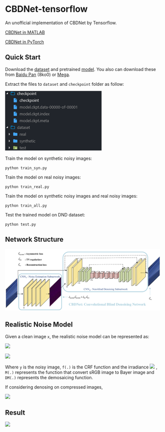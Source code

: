 # CBDNet-tensorflow 

An unofficial implementation of CBDNet by Tensorflow.

[CBDNet in MATLAB](https://github.com/GuoShi28/CBDNet)

[CBDNet in PyTorch](https://github.com/IDKiro/CBDNet-pytorch)

## Quick Start

Download the [dataset](https://zjueducn-my.sharepoint.com/:u:/g/personal/3140103306_zju_edu_cn/Ec0R2eTtC81Is0KvC5mbomsBw2oJ_oV7jahe1srpgVufcQ?e=aFIc7h) and pretrained [model](https://zjueducn-my.sharepoint.com/:u:/g/personal/3140103306_zju_edu_cn/Ea3PPzHJWi9LqrNvoMhUZA4BzDCmuLCDBaNgk9u-R5h9Kw?e=jSggJw). 
You also can download these from [Baidu Pan](https://pan.baidu.com/s/1ObvekJcPhtK9RUOC86vmNA) (8ko0) or [Mega](https://mega.nz/#F!uOZEVAYR!fbf-RCtnbUR7mlHZsgiL5g).

Extract the files to `dataset` and `checkpoint` folder as follow:

![](imgs/folder.png)

Train the model on synthetic noisy images:

```
python train_syn.py
```

Train the model on real noisy images:

```
python train_real.py
```

Train the model on synthetic noisy images and real noisy images:

```
python train_all.py
```

Test the trained model on DND dataset:

```
python test.py
```

## Network Structure

![Image of Network](imgs/CBDNet_v13.png)

## Realistic Noise Model
Given a clean image `x`, the realistic noise model can be represented as:

![](http://latex.codecogs.com/gif.latex?\\textbf{y}=f(\\textbf{DM}(\\textbf{L}+n(\\textbf{L}))))

![](http://latex.codecogs.com/gif.latex?n(\\textbf{L})=n_s(\\textbf{L})+n_c)

Where `y` is the noisy image, `f(.)` is the CRF function and the irradiance ![](http://latex.codecogs.com/gif.latex?\\textbf{L}=\\textbf{M}f^{-1}(\\textbf{x})) , `M(.)` represents the function that convert sRGB image to Bayer image and `DM(.)` represents the demosaicing function.

If considering denosing on compressed images, 

![](http://latex.codecogs.com/gif.latex?\\textbf{y}=JPEG(f(\\textbf{DM}(\\textbf{L}+n(\\textbf{L})))))

## Result

![](imgs/results.png)
